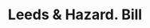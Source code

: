 ---
doi: 10.7916/D8X07K3F
date_other: '1853'
date_other_textual: '1853'
form: printed ephemera
genre:
- Invoices
name:
- Leeds & Hazard
object_in_context_url: https://biggert.cul.columbia.edu/items/view/ave_biggert_01051
subject_hierarchical_geographic:
- New York, New York, United States
subject_name:
- Leeds & Hazard
title: Leeds & Hazard. Bill
sort_title: Leeds & Hazard. Bill
call_number: ave_biggert_01051
coordinates:
- 40.71277777777778,-74.00583333333333
pid: ave_biggert_01051
identifiers: ave_biggert_01051
thumbnail: https://derivativo-3.library.columbia.edu/iiif/2/ldpd:344373/full/!256,256/0/native.jpg
permalink: "/items/ave_biggert_01051/"
layout: iiif-image-page
---